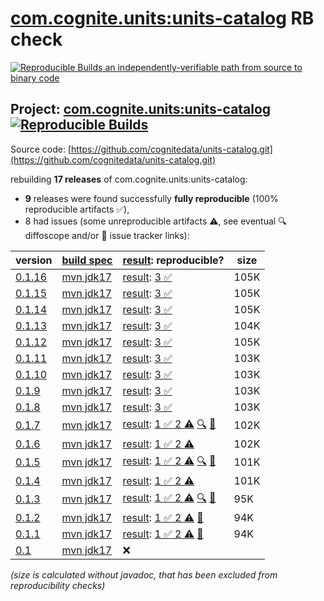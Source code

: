 [com.cognite.units:units-catalog](https://central.sonatype.com/artifact/com.cognite.units/units-catalog/versions) RB check
=======

[![Reproducible Builds](https://reproducible-builds.org/images/logos/rb.svg) an independently-verifiable path from source to binary code](https://reproducible-builds.org/)

## Project: [com.cognite.units:units-catalog](https://central.sonatype.com/artifact/com.cognite.units/units-catalog/versions) [![Reproducible Builds](https://img.shields.io/endpoint?url=https://raw.githubusercontent.com/jvm-repo-rebuild/reproducible-central/master/content/com/cognite/units/units-catalog/badge.json)](https://github.com/jvm-repo-rebuild/reproducible-central/blob/master/content/com/cognite/units/units-catalog/README.md)

Source code: [https://github.com/cognitedata/units-catalog.git](https://github.com/cognitedata/units-catalog.git)

rebuilding **17 releases** of com.cognite.units:units-catalog:
- **9** releases were found successfully **fully reproducible** (100% reproducible artifacts :white_check_mark:),
- 8 had issues (some unreproducible artifacts :warning:, see eventual :mag: diffoscope and/or :memo: issue tracker links):

| version | [build spec](/BUILDSPEC.md) | [result](https://reproducible-builds.org/docs/jvm/): reproducible? | size |
| -- | --------- | ------ | -- |
| [0.1.16](https://central.sonatype.com/artifact/com.cognite.units/units-catalog/0.1.16/pom) | [mvn jdk17](units-catalog-0.1.16.buildspec) | [result](units-catalog-0.1.16.buildinfo): [3 :white_check_mark: ](units-catalog-0.1.16.buildcompare) | 105K |
| [0.1.15](https://central.sonatype.com/artifact/com.cognite.units/units-catalog/0.1.15/pom) | [mvn jdk17](units-catalog-0.1.15.buildspec) | [result](units-catalog-0.1.15.buildinfo): [3 :white_check_mark: ](units-catalog-0.1.15.buildcompare) | 105K |
| [0.1.14](https://central.sonatype.com/artifact/com.cognite.units/units-catalog/0.1.14/pom) | [mvn jdk17](units-catalog-0.1.14.buildspec) | [result](units-catalog-0.1.14.buildinfo): [3 :white_check_mark: ](units-catalog-0.1.14.buildcompare) | 105K |
| [0.1.13](https://central.sonatype.com/artifact/com.cognite.units/units-catalog/0.1.13/pom) | [mvn jdk17](units-catalog-0.1.13.buildspec) | [result](units-catalog-0.1.13.buildinfo): [3 :white_check_mark: ](units-catalog-0.1.13.buildcompare) | 104K |
| [0.1.12](https://central.sonatype.com/artifact/com.cognite.units/units-catalog/0.1.12/pom) | [mvn jdk17](units-catalog-0.1.12.buildspec) | [result](units-catalog-0.1.12.buildinfo): [3 :white_check_mark: ](units-catalog-0.1.12.buildcompare) | 105K |
| [0.1.11](https://central.sonatype.com/artifact/com.cognite.units/units-catalog/0.1.11/pom) | [mvn jdk17](units-catalog-0.1.11.buildspec) | [result](units-catalog-0.1.11.buildinfo): [3 :white_check_mark: ](units-catalog-0.1.11.buildcompare) | 103K |
| [0.1.10](https://central.sonatype.com/artifact/com.cognite.units/units-catalog/0.1.10/pom) | [mvn jdk17](units-catalog-0.1.10.buildspec) | [result](units-catalog-0.1.10.buildinfo): [3 :white_check_mark: ](units-catalog-0.1.10.buildcompare) | 103K |
| [0.1.9](https://central.sonatype.com/artifact/com.cognite.units/units-catalog/0.1.9/pom) | [mvn jdk17](units-catalog-0.1.9.buildspec) | [result](units-catalog-0.1.9.buildinfo): [3 :white_check_mark: ](units-catalog-0.1.9.buildcompare) | 103K |
| [0.1.8](https://central.sonatype.com/artifact/com.cognite.units/units-catalog/0.1.8/pom) | [mvn jdk17](units-catalog-0.1.8.buildspec) | [result](units-catalog-0.1.8.buildinfo): [3 :white_check_mark: ](units-catalog-0.1.8.buildcompare) | 103K |
| [0.1.7](https://central.sonatype.com/artifact/com.cognite.units/units-catalog/0.1.7/pom) | [mvn jdk17](units-catalog-0.1.7.buildspec) | [result](units-catalog-0.1.7.buildinfo): [1 :white_check_mark:  2 :warning:](units-catalog-0.1.7.buildcompare) [:mag:](units-catalog-0.1.7.diffoscope) [:memo:](https://github.com/cognitedata/units-catalog/pull/43) | 102K |
| [0.1.6](https://central.sonatype.com/artifact/com.cognite.units/units-catalog/0.1.6/pom) | [mvn jdk17](units-catalog-0.1.6.buildspec) | [result](units-catalog-0.1.6.buildinfo): [1 :white_check_mark:  2 :warning:](units-catalog-0.1.6.buildcompare) | 102K |
| [0.1.5](https://central.sonatype.com/artifact/com.cognite.units/units-catalog/0.1.5/pom) | [mvn jdk17](units-catalog-0.1.5.buildspec) | [result](units-catalog-0.1.5.buildinfo): [1 :white_check_mark:  2 :warning:](units-catalog-0.1.5.buildcompare) [:mag:](units-catalog-0.1.5.diffoscope) [:memo:](https://github.com/cognitedata/units-catalog/pull/43) | 101K |
| [0.1.4](https://central.sonatype.com/artifact/com.cognite.units/units-catalog/0.1.4/pom) | [mvn jdk17](units-catalog-0.1.4.buildspec) | [result](units-catalog-0.1.4.buildinfo): [1 :white_check_mark:  2 :warning:](units-catalog-0.1.4.buildcompare) | 101K |
| [0.1.3](https://central.sonatype.com/artifact/com.cognite.units/units-catalog/0.1.3/pom) | [mvn jdk17](units-catalog-0.1.3.buildspec) | [result](units-catalog-0.1.3.buildinfo): [1 :white_check_mark:  2 :warning:](units-catalog-0.1.3.buildcompare) [:mag:](units-catalog-0.1.3.diffoscope) [:memo:](https://github.com/cognitedata/units-catalog/pull/43) | 95K |
| [0.1.2](https://central.sonatype.com/artifact/com.cognite.units/units-catalog/0.1.2/pom) | [mvn jdk17](units-catalog-0.1.2.buildspec) | [result](units-catalog-0.1.2.buildinfo): [1 :white_check_mark:  2 :warning:](units-catalog-0.1.2.buildcompare) [:memo:](https://github.com/cognitedata/units-catalog/pull/43) | 94K |
| [0.1.1](https://central.sonatype.com/artifact/com.cognite.units/units-catalog/0.1.1/pom) | [mvn jdk17](units-catalog-0.1.1.buildspec) | [result](units-catalog-0.1.1.buildinfo): [1 :white_check_mark:  2 :warning:](units-catalog-0.1.1.buildcompare) [:memo:](https://github.com/cognitedata/units-catalog/pull/43) | 94K |
| [0.1](https://central.sonatype.com/artifact/com.cognite.units/units-catalog/0.1/pom) | [mvn jdk17](units-catalog-0.1.buildspec) | :x: | |

<i>(size is calculated without javadoc, that has been excluded from reproducibility checks)</i>

